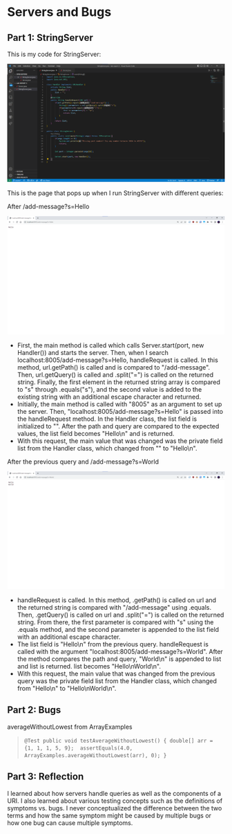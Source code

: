 # Servers and Bugs  
## Part 1: StringServer   
This is my code for StringServer:  
  
![Image](assets/StringServerCode.png)  
  
This is the page that pops up when I run StringServer with different queries:  
  
After /add-message?s=Hello    

![Image](assets/AddMessage1.png)  

- First, the main method is called which calls Server.start(port, new Handler()) and starts the server. Then, when I search localhost:8005/add-message?s=Hello, handleRequest is called. In this method, url.getPath() is called and is compared to "/add-message". Then, url.getQuery() is called and .split("=") is called on the returned string. Finally, the first element in the returned string array is compared to "s" through .equals("s"), and the second value is added to the existing string with an additional escape character and returned. 
- Initially, the main method is called with "8005" as an argument to set up the server. Then, "localhost:8005/add-message?s=Hello" is passed into the handleRequest method. In the Handler class, the list field is initialized to "". After the path and query are compared to the expected values, the list field becomes "Hello\n" and is returned. 
- With this request, the main value that was changed was the private field list from the Handler class, which changed from "" to "Hello\n". 

After the previous query and /add-message?s=World    
  
![Image](assets/AddMessage2.png)  
  
- handleRequest is called. In this method, .getPath() is called on url and the returned string is compared with "/add-message" using .equals. Then, .getQuery() is called on url and .split("=") is called on the returned string. From there, the first parameter is compared with "s" using the .equals method, and the second parameter is appended to the list field with an additional escape character. 
- The list field is "Hello\n" from the previous query. handleRequest is called with the argument "localhost:8005/add-message?s=World". After the method compares the path and query, "World\n" is appended to list and list is returned. list becomes "Hello\nWorld\n".  
- With this request, the main value that was changed from the previous query was the private field list from the Handler class, which changed from "Hello\n" to "Hello\nWorld\n".  

## Part 2: Bugs  
  
averageWithoutLowest from ArrayExamples  
  
>`@Test
  public void testAverageWithoutLowest() {
    double[] arr = {1, 1, 1, 5, 9}; 
    assertEquals(4.0, ArrayExamples.averageWithoutLowest(arr), 0);
  }`

## Part 3: Reflection  
  
I learned about how servers handle queries as well as the components of a URI. I also learned about various testing concepts such as the definitions of symptoms vs. bugs. I never conceptualized the difference between the two terms and how the same symptom might be caused by multiple bugs or how one bug can cause multiple symptoms.   
